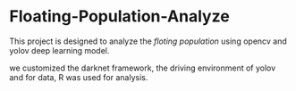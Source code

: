 # Floating-Population-Analyze

This project is designed to analyze the <em>floting population</em> using opencv and yolov deep learning model.

we customized the darknet framework, the driving environment of yolov and for data, R was used for analysis.
